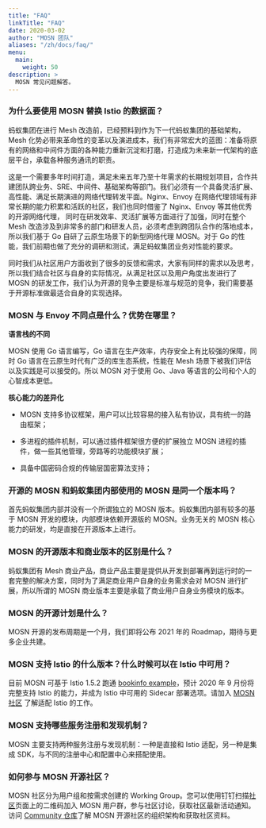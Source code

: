 ```yaml
---
title: "FAQ"
linkTitle: "FAQ"
date: 2020-03-02
author: "MOSN 团队"
aliases: "/zh/docs/faq/"
menu:
  main:
    weight: 50
description: >
  MOSN 常见问题解答。
---
```


### 为什么要使用 MOSN 替换 Istio 的数据面？

蚂蚁集团在进行 Mesh 改造前，已经预料到作为下一代蚂蚁集团的基础架构，Mesh 化势必带来革命性的变革以及演进成本，我们有非常宏大的蓝图：准备将原有的网络和中间件方面的各种能力重新沉淀和打磨，打造成为未来新一代架构的底层平台，承载各种服务通讯的职责。

这是一个需要多年时间打造，满足未来五年乃至十年需求的长期规划项目，合作共建团队跨业务、SRE、中间件、基础架构等部门。我们必须有一个具备灵活扩展、高性能、满足长期演进的网络代理转发平面。Nginx、Envoy 在网络代理领域有非常长期的能力积累和活跃的社区，我们也同时借鉴了 Nginx、Envoy 等其他优秀的开源网络代理， 同时在研发效率、灵活扩展等方面进行了加强，同时在整个 Mesh 改造涉及到非常多的部门和研发人员，必须考虑到跨团队合作的落地成本，所以我们基于 Go 自研了云原生场景下的新型网络代理 MOSN。对于 Go 的性能，我们前期也做了充分的调研和测试，满足蚂蚁集团业务对性能的要求。

同时我们从社区用户方面收到了很多的反馈和需求，大家有同样的需求以及思考，所以我们结合社区与自身的实际情况，从满足社区以及用户角度出发进行了 MOSN 的研发工作，我们认为开源的竞争主要是标准与规范的竞争，我们需要基于开源标准做最适合自身的实现选择。

### MOSN 与  Envoy 不同点是什么？优势在哪里？

**语言栈的不同**

MOSN 使用 Go 语言编写，Go 语言在生产效率，内存安全上有比较强的保障，同时 Go 语言在云原生时代有广泛的库生态系统，性能在 Mesh 场景下被我们评估以及实践是可以接受的。所以 MOSN 对于使用 Go、Java 等语言的公司和个人的心智成本更低。

**核心能力的差异化**

- MOSN 支持多协议框架，用户可以比较容易的接入私有协议，具有统一的路由框架；

- 多进程的插件机制，可以通过插件框架很方便的扩展独立 MOSN 进程的插件，做一些其他管理，旁路等的功能模块扩展；

- 具备中国密码合规的传输层国密算法支持；

### 开源的 MOSN 和蚂蚁集团内部使用的 MOSN 是同一个版本吗？

首先蚂蚁集团内部并没有一个所谓独立的 MOSN 版本。蚂蚁集团内部有较多的基于 MOSN 开发的模块，内部模块依赖开源版的 MOSN。业务无关的 MOSN 核心能力的研发，均是直接在开源版本上进行。

### MOSN 的开源版本和商业版本的区别是什么？

蚂蚁集团有 Mesh 商业产品，商业产品主要是提供从开发到部署再到运行时的一套完整的解决方案，同时为了满足商业用户自身的业务需求会对 MOSN 进行扩展，所以所谓的 MOSN 商业版本主要是承载了商业用户自身业务模块的版本。

### MOSN 的开源计划是什么？

MOSN 开源的发布周期是一个月，我们即将公布 2021 年的 Roadmap，期待与更多企业共建。

### MOSN 支持 Istio 的什么版本？什么时候可以在 Istio 中可用？

目前 MOSN 可基于 Istio 1.5.2  跑通 [bookinfo example](/docs/quick-start/istio/)，预计 2020 年 9 月份将完整支持 Istio 的能力，并成为 Istio 中可用的 Sidecar 部署选项。请加入 [MOSN 社区](/docs/community) 了解适配 Istio 的工作。

### MOSN 支持哪些服务注册和发现机制？

MOSN 主要支持两种服务注册与发现机制：一种是直接和 Istio 适配，另一种是集成 SDK，与不同的注册中心和配置中心来搭配使用。

### 如何参与 MOSN 开源社区？

MOSN 社区分为用户组和按需求创建的 Working Group。您可以使用钉钉扫描[社区](/docs/community/)页面上的二维码加入 MOSN 用户群，参与社区讨论，获取社区最新活动通知。访问 [Community 仓库](https://github.com/mosn/community)了解 MOSN 开源社区的组织架构和获取社区资料。

